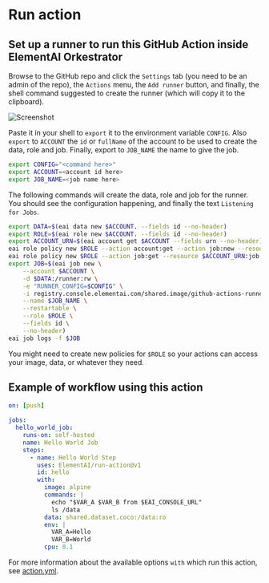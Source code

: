 # Run action

## Set up a runner to run this GitHub Action inside ElementAI Orkestrator
Browse to the GitHub repo and click the `Settings` tab (you need to be an admin of the repo), the `Actions` menu, the `Add runner` button, and finally, the shell command suggested to create the runner (which will copy it to the clipboard).

![Screenshot](https://user-images.githubusercontent.com/8386369/75295966-f6f5d280-57f9-11ea-91a9-6f0ef765c489.png)

Paste it in your shell to `export` it to the environment variable `CONFIG`. Also `export` to `ACCOUNT` the `id` or `fullName` of the account to be used to create the data, role and job. Finally, export to `JOB_NAME` the name to give the job.
```bash
export CONFIG="<command here>"
export ACCOUNT=<account id here>
export JOB_NAME=<job name here>
```

The following commands will create the data, role and job for the runner. You should see the configuration happening, and finally the text `Listening for Jobs`.
```bash
export DATA=$(eai data new $ACCOUNT. --fields id --no-header)
export ROLE=$(eai role new $ACCOUNT. --fields id --no-header)
export ACCOUNT_URN=$(eai account get $ACCOUNT --fields urn --no-header)
eai role policy new $ROLE --action account:get --action job:new --resource $ACCOUNT_URN
eai role policy new $ROLE --action job:get --resource $ACCOUNT_URN:job:\*
export JOB=$(eai job new \
    --account $ACCOUNT \
    -d $DATA:/runner:rw \
    -e "RUNNER_CONFIG=$CONFIG" \
    -i registry.console.elementai.com/shared.image/github-actions-runner \
    --name $JOB_NAME \
    --restartable \
    --role $ROLE \
    --fields id \
    --no-header)
eai job logs -f $JOB
```

You might need to create new policies for `$ROLE` so your actions can access your image, data, or whatever they need.

## Example of workflow using this action
```yaml
on: [push]

jobs:
  hello_world_job:
    runs-on: self-hosted
    name: Hello World Job
    steps:
      - name: Hello World Step
        uses: ElementAI/run-action@v1
        id: hello
        with:
          image: alpine
          commands: |
            echo "$VAR_A $VAR_B from $EAI_CONSOLE_URL"
            ls /data
          data: shared.dataset.coco:/data:ro
          env: |
            VAR_A=Hello
            VAR_B=World
          cpu: 0.1
```
For more information about the available options `with` which run this action, see [action.yml](action.yml).
